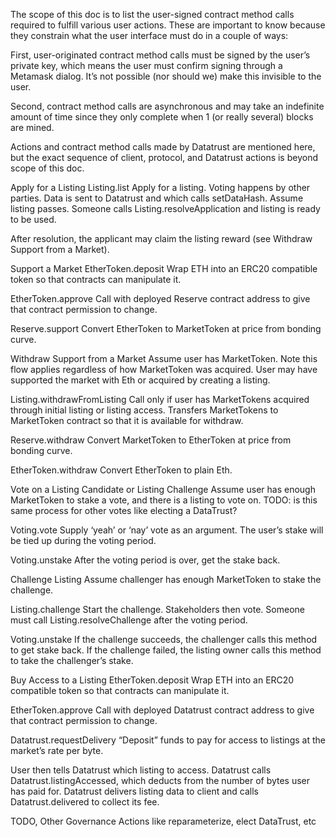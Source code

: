 The scope of this doc is to list the user-signed contract method calls required to fulfill various user actions. These are important to know because they constrain what the user interface must do in a couple of ways: 

First, user-originated contract method calls must be signed by the user’s private key, which means the user must confirm signing through a Metamask dialog. It’s not possible (nor should we) make this invisible to the user. 

Second, contract method calls are asynchronous and may take an indefinite amount of time since they only complete when 1 (or really several) blocks are mined. 

Actions and contract method calls made by Datatrust are mentioned here, but the exact sequence of client, protocol, and Datatrust actions is beyond scope of this doc.


Apply for a Listing
Listing.list 
Apply for a listing. Voting happens by other parties. Data is sent to Datatrust and which calls setDataHash. Assume listing passes. Someone calls Listing.resolveApplication and listing is ready to be used.

After resolution, the applicant may claim the listing reward (see Withdraw Support from a Market).


Support a Market
EtherToken.deposit 
Wrap ETH into an ERC20 compatible token so that contracts can manipulate it.

EtherToken.approve
Call with deployed Reserve contract address to give that contract permission to change.

Reserve.support
Convert EtherToken to MarketToken at price from bonding curve.


Withdraw Support from a Market
Assume user has MarketToken. Note this flow applies regardless of how MarketToken was acquired. User may have supported the market with Eth or acquired by creating a listing.

Listing.withdrawFromListing
Call only if user has MarketTokens acquired through initial listing or listing access. Transfers MarketTokens to MarketToken contract so that it is available for withdraw. 

Reserve.withdraw
Convert MarketToken to EtherToken at price from bonding curve.

EtherToken.withdraw
Convert EtherToken to plain Eth.


Vote on a Listing Candidate or Listing Challenge
Assume user has enough MarketToken to stake a vote, and there is a listing to vote on. TODO: is this same process for other votes like electing a DataTrust?

Voting.vote
Supply ‘yeah’ or ‘nay’ vote as an argument. The user’s stake will be tied up during the voting period. 

Voting.unstake
After the voting period is over, get the stake back.



Challenge Listing
Assume challenger has enough MarketToken to stake the challenge.

Listing.challenge
Start the challenge. Stakeholders then vote. Someone must call Listing.resolveChallenge after the voting period.

Voting.unstake
If the challenge succeeds, the challenger calls this method to get stake back. If the challenge failed, the listing owner calls this method to take the challenger’s stake.


Buy Access to a Listing
EtherToken.deposit 
Wrap ETH into an ERC20 compatible token so that contracts can manipulate it.

EtherToken.approve
Call with deployed Datatrust contract address to give that contract permission to change.

Datatrust.requestDelivery
“Deposit” funds to pay for access to listings at the market’s rate per byte.

User then tells Datatrust which listing to access. Datatrust calls Datatrust.listingAccessed, which deducts from the number of bytes user has paid for. Datatrust delivers listing data to client and calls Datatrust.delivered to collect its fee.


TODO, Other Governance Actions like reparameterize, elect DataTrust, etc

















